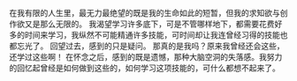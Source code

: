 在我有限的人生里，最无力最绝望的既是我的生命如此的短暂，但我的求知欲与创作欲又是那么无限的。
我渴望学习许多底下，可是不管哪样地下，都需要花费好多的时间来学习，我纵然不可能精通许多技能，可时间却让我连曾经习得的技能也都忘光了。
回望过去，感到的只是疑问。
那真的是我吗？原来我曾经还会这些，还学过这些啊！
在怀念之后，感到的既是遗憾，那种大脑空洞的失落感。我努力的回忆起曾经是如何做到这些的，如何学习这项技能的，可什么都想不起来了。